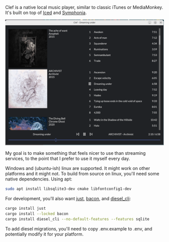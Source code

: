 Clef is a native local music player, similar to classic iTunes or MediaMonkey. It's built on top of [Iced](https://github.com/iced-rs/iced) and [Symphonia](https://github.com/pdeljanov/Symphonia).

![music player screenshot](./screenshot.png)

My goal is to make something that feels nicer to use than streaming services, to the point that I prefer to use it myself every day.

Windows and (ubuntu-ish) linux are supported. It might work on other platforms and it might not.
To build from source on linux, you'll need some native dependencies. Using apt:

```sh
sudo apt install libsqlite3-dev cmake libfontconfig1-dev
```

For development, you'll also want
[just](https://github.com/casey/just),
[bacon](https://dystroy.org/bacon), and [diesel_cli](https://crates.io/crates/diesel_cli):

```sh
cargo install just
cargo install --locked bacon
cargo install diesel_cli --no-default-features --features sqlite
```

To add diesel migrations, you'll need to copy .env.example to .env, and potentially modify it for your platform.
